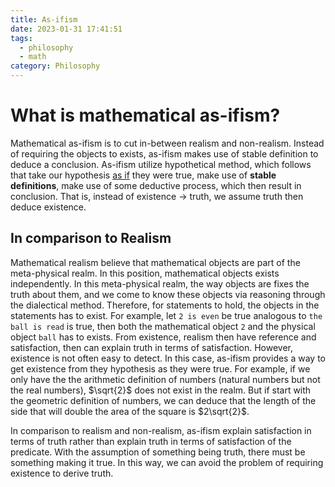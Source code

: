 ```yaml
---
title: As-ifism
date: 2023-01-31 17:41:51
tags:
  - philosophy
  - math
category: Philosophy
---
```


# What is mathematical as-ifism?

Mathematical as-ifism is to cut in-between realism and non-realism.
Instead of requiring the objects to exists,
as-ifism makes use of stable definition to deduce a conclusion.
As-ifism utilize hypothetical method, which follows that
take our hypothesis <u>as if</u> they were true,
make use of **stable definitions**,
make use of some deductive process,
which then result in conclusion.
That is, instead of existence $\rightarrow$ truth,
we assume truth then deduce existence. 

## In comparison to Realism

Mathematical realism  believe that mathematical objects are part of the meta-physical realm.
In this position, mathematical objects exists independently.
In this meta-physical realm, the way objects are fixes the truth about them,
and we come to know these objects via reasoning through the dialectical method.
Therefore, for statements to hold, the objects in the statements has to exist.
For example, let `2 is even` be true analogous to `the ball is read` is true,
then both the mathematical object `2` and the physical object `ball` has to exists.
From existence, realism then have reference and satisfaction,
then can explain truth in terms of satisfaction.
However, existence is not often easy to detect.
In this case, as-ifism provides a way to get existence from they hypothesis as they were true.
For example, if we only have the the arithmetic definition of numbers (natural numbers but not the real numbers),
$\sqrt{2}$ does not exist in the realm.
But if start with the geometric definition of numbers,
we can deduce that the length of the side that will double the area of the square is $2\sqrt{2}$.

In comparison to realism and non-realism,
as-ifism explain satisfaction in terms of truth
rather than explain truth in terms of satisfaction of the predicate.
With the assumption of something being truth,
there must be something making it true.
In this way, we can avoid the problem of requiring existence to derive truth.

